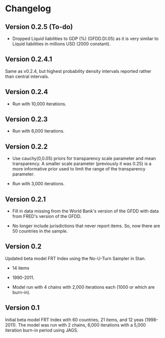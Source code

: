 # Changelog

## Version 0.2.5 (To-do)

- Dropped Liquid liabilities to GDP (%) (GFDD.DI.05) as it is very similar to
Liquid liabilities in millions USD (2000 constant).

## Version 0.2.4.1

Same as v0.2.4, but highest probability density intervals reported rather than
central intervals.

## Version 0.2.4

- Run with 10,000 iterations.

## Version 0.2.3

- Run with 6,000 iterations.

## Version 0.2.2

- Use cauchy(0,0.05) priors for transparency scale parameter and mean
transparency. A smaller scale parameter (previously it was 0.25) is  a more
informative prior used to limit the range of the transparency parameter.

- Run with 3,000 iterations.

## Version 0.2.1

- Fill in data missing from the World Bank's version of the GFDD
with data from FRED's version of the GFDD.

- No longer include jurisdictions that never report items.
So, now there are 50 countries in the sample.

## Version 0.2

Updated beta model FRT Index using the No-U-Turn Sampler in Stan.

- 14 items

- 1990-2011.

- Model run with 4 chains with 2,000 iterations each (1000 or which are
burn-in).

## Version 0.1

Initial beta model FRT Index with 60 countries, 21 items, and 12 yeas
(1998-2011). The model was run with 2 chains, 6,000 iterations with a 5,000
iteration burn-in period using JAGS.
